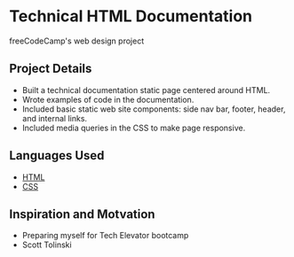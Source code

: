 # Technical HTML Documentation
freeCodeCamp's web design project

## Project Details
* Built a technical documentation static page centered around HTML.
* Wrote examples of code in the documentation.
* Included basic static web site components: side nav bar, footer, header, and internal links.
* Included media queries in the CSS to make page responsive.

## Languages Used 
* [HTML](https://developer.mozilla.org/en-US/docs/Web/HTML)
* [CSS](https://developer.mozilla.org/en-US/docs/Web/CSS)

## Inspiration and Motvation
* Preparing myself for Tech Elevator bootcamp
* Scott Tolinski
